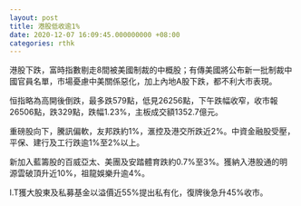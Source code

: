 ```yaml
---
layout: post
title: 港股低收逾1%
date: 2020-12-07 16:09:45.000000000 +08:00
categories: rthk
---
```


港股下跌，富時指數剔走8間被美國制裁的中概股；有傳美國將公布新一批制裁中國官員名單，市場憂慮中美關係惡化，加上內地A股下跌，都不利大市表現。

恒指略為高開後倒跌，最多跌579點，低見26256點，下午跌幅收窄，收市報26506點，跌329點，跌幅1.23%，主板成交額1352.7億元。

重磅股向下，騰訊偏軟，友邦跌約1%，滙控及港交所跌近2%。中資金融股受壓，平保、建行及工行跌逾1%至2%以上。

新加入藍籌股的百威亞太、美團及安踏體育跌約0.7%至3%。獲納入港股通的明源雲破頂升近10%，祖龍娛樂升逾4%。

I.T獲大股東及私募基金以溢價近55%提出私有化，復牌後急升45%收市。
